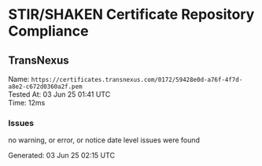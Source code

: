 # STIR/SHAKEN Certificate Repository Compliance

## TransNexus

Name: `https://certificates.transnexus.com/0172/59428e0d-a76f-4f7d-a8e2-c672d0360a2f.pem`\
Tested At: 03 Jun 25 01:41 UTC\
Time: 12ms

### Issues

no warning, or error, or notice date level issues were found

Generated: 03 Jun 25 02:15 UTC